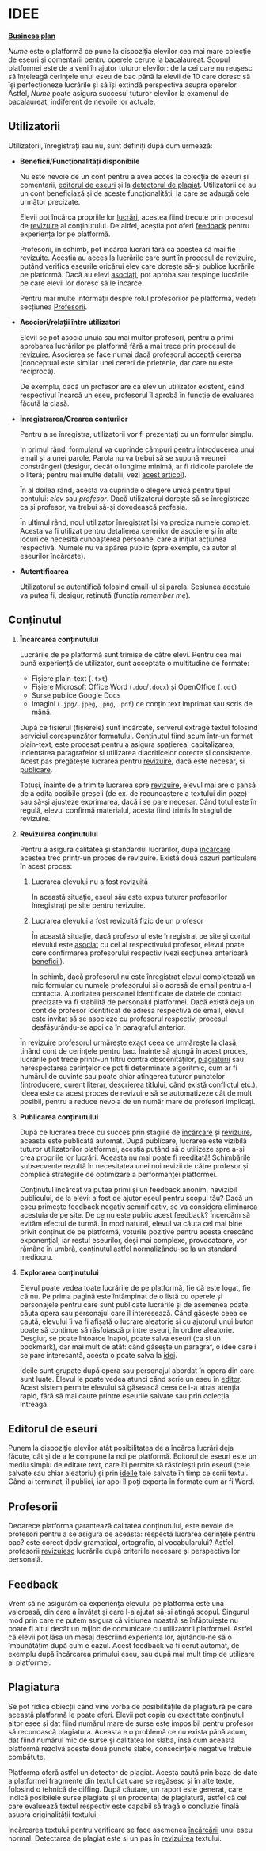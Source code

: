 # IDEE 

[**Business plan**][1]

*Nume* este o platformă ce pune la dispoziția elevilor cea mai mare colecție de eseuri și comentarii pentru operele cerute la bacalaureat. Scopul platformei este de a veni în ajutor tuturor elevilor: de la cei care nu reușesc să înțeleagă cerințele unui eseu de bac până la elevii de 10 care doresc să își perfecționeze lucrările și să își extindă perspectiva asupra operelor. Astfel, *Nume* poate asigura succesul tuturor elevilor la examenul de bacalaureat, indiferent de nevoile lor actuale.

## <a name="utilizatori"></a>Utilizatorii

Utilizatorii, înregistrați sau nu, sunt definiți după cum urmează:

* <a name="beneficii"></a>**Beneficii/Funcționalități disponibile**

  Nu este nevoie de un cont pentru a avea acces la colecția de eseuri și comentarii, [editorul de eseuri](#editor) și la [detectorul de plagiat](#plagiat). Utilizatorii ce au un cont beneficiază și de aceste funcționalități, la care se adaugă cele următor precizate.

  Elevii pot încărca propriile lor [lucrări](#continut), acestea fiind trecute prin procesul de [revizuire](#revizuire) al conținutului. De altfel, aceștia pot oferi [feedback](#feedback) pentru experiența lor pe platformă.

  Profesorii, în schimb, pot încărca lucrări fără ca acestea să mai fie revizuite. Aceștia au acces la lucrările care sunt în procesul de revizuire, putând verifica eseurile oricărui elev care dorește să-și publice lucrările pe platformă. Dacă au elevi [asociați](#asocieri), pot aproba sau respinge lucrările pe care elevii lor doresc să le încarce.
  
  Pentru mai multe informații despre rolul profesorilor pe platformă, vedeți secțiunea [Profesorii](#profesori).

* <a name="asocieri"></a>**Asocieri/relații între utilizatori**

  Elevii se pot asocia unuia sau mai multor profesori, pentru a primi aprobarea lucrărilor pe platformă fără a mai trece prin procesul de [revizuire](#revizuire). Asocierea se face numai dacă profesorul acceptă cererea (conceptual este similar unei cereri de prietenie, dar care nu este reciprocă).

  De exemplu, dacă un profesor are ca elev un utilizator existent, când respectivul încarcă un eseu, profesorul îl aprobă în funcție de evaluarea făcută la clasă.

* <a name="inregistrare"></a>**Înregistrarea/Crearea conturilor**

  Pentru a se înregistra, utilizatorii vor fi prezentați cu un formular simplu.

  În primul rând, formularul va cuprinde câmpuri pentru introducerea unui email și a unei parole. Parola nu va trebui să se supună vreunei constrângeri (desigur, decât o lungime minimă, ar fi ridicole parolele de o literă; pentru mai multe detalii, vezi [acest articol][2]).

  În al doilea rând, acesta va cuprinde o alegere unică pentru tipul contului: *elev* sau *profesor*. Dacă utilizatorul dorește să se înregistreze ca și profesor, va trebui să-și dovedească profesia.

  În ultimul rând, noul utilizator înregistrat își va preciza numele complet. Acesta va fi utilizat pentru detalierea cererilor de asociere și în alte locuri ce necesită cunoașterea persoanei care a inițiat acțiunea respectivă. Numele nu va apărea public (spre exemplu, ca autor al eseurilor încărcate).

* <a name="autentificare"></a>**Autentificarea**

  Utilizatorul se autentifică folosind email-ul si parola. Sesiunea acestuia va putea fi, desigur, reținută (funcția *remember me*).
  
  [//]: # (TODO: Oare să scăpăm de autentificarea clasică prin user și parolă? Argumente pro? Argumente contra?) 

## <a name="continut"></a>Conținutul

1. <a name="incarcare"></a>**Încărcarea conținutului**

    Lucrările de pe platformă sunt trimise de către elevi. Pentru cea mai bună experiență de utilizator, sunt acceptate o multitudine de formate:

    * Fișiere plain-text (`.txt`)
    * Fișiere Microsoft Office Word (`.doc`/`.docx`) și OpenOffice (`.odt`)
    * Surse publice Google Docs
    * Imagini (`.jpg/.jpeg`, `.png`, `.pdf`) ce conțin text imprimat sau scris de mână.

    După ce fișierul (fișierele) sunt încărcate, serverul extrage textul folosind serviciul corespunzător formatului. Conținutul fiind acum într-un format plain-text, este procesat pentru a asigura spațierea, capitalizarea, indentarea paragrafelor și utilizarea diacriticelor corecte și consistente. Acest pas pregătește lucrarea pentru [revizuire](#revizuire), dacă este necesar, și [publicare](#publicare).

    Totuși, înainte de a trimite lucrarea spre [revizuire](#revizuire), elevul mai are o șansă de a edita posibile greșeli (de ex. de recunoaștere a textului din poze) sau să-și ajusteze exprimarea, dacă i se pare necesar. Când totul este în regulă, elevul confirmă materialul, acesta fiind trimis în stagiul de revizuire.

1. <a name="revizuire"></a>**Revizuirea conținutului**

    Pentru a asigura calitatea și standardul lucrărilor, după [încărcare](#incarcare) acestea trec printr-un proces de revizuire. Există două cazuri particulare în acest proces:

    1. Lucrarea elevului nu a fost revizuită

        În această situație, eseul său este expus tuturor profesorilor înregistrați pe site pentru revizuire.

    1. Lucrarea elevului a fost revizuită fizic de un profesor

        În această situație, dacă profesorul este înregistrat pe site și contul elevului este [asociat](#asocieri) cu cel al respectivului profesor, elevul poate cere confirmarea profesorului respectiv (vezi secțiunea anterioară [beneficii](#beneficii)).

        În schimb, dacă profesorul nu este înregistrat elevul completează un mic formular cu numele profesorului și o adresă de email pentru a-l contacta. Autoritatea persoanei identificate de datele de contact precizate va fi stabilită de personalul platformei. Dacă există deja un cont de profesor identificat de adresa respectivă de email, elevul este invitat să se asocieze cu profesorul respectiv, procesul desfășurându-se apoi ca în paragraful anterior.
    
    În revizuire profesorul urmărește exact ceea ce urmărește la clasă, ținând cont de cerințele pentru bac. Înainte să ajungă în acest proces, lucrările pot trece printr-un filtru contra obscenităților, [plagiaturii](#plagiat) sau nerespectarea cerințelor ce pot fi determinate algoritmic, cum ar fi numărul de cuvinte sau poate chiar atingerea tuturor punctelor (introducere, curent literar, descrierea titlului, când există conflictul etc.). Ideea este ca acest proces de revizuire să se automatizeze cât de mult posibil, pentru a reduce nevoia de un număr mare de profesori implicați.

1. <a name="publicare"></a>**Publicarea conținutului**

    După ce lucrarea trece cu succes prin stagiile de [încărcare](#incarcare) și [revizuire](#revizuire), aceasta este publicată automat. După publicare, lucrarea este vizibilă tuturor utilizatorilor platformei, aceștia putând să o utilizeze spre a-și crea propriile lor lucrări. Aceasta nu mai poate fi reeditată! Schimbările subsecvente rezultă în necesitatea unei noi revizii de către profesor și complică strategiile de optimizare a performanței platformei.
    
    Conținutul încărcat va putea primi și un feedback anonim, nevizibil publicului, de la elevi: a fost de ajutor eseul pentru scopul tău? Dacă un eseu primește feedback negativ semnificativ, se va considera eliminarea acestuia de pe site. De ce nu este public acest feedback? Încercăm să evităm efectul de turmă. În mod natural, elevul va căuta cel mai bine privit conținut de pe platformă, voturile pozitive pentru acesta crescând exponențial, iar restul eseurilor, deși mai complexe, provocatoare, vor rămâne în umbră, conținutul astfel normalizându-se la un standard mediocru.

1. <a name="explorare"></a>**Explorarea conținutului**

    Elevul poate vedea toate lucrările de pe platformă, fie că este logat, fie că nu. Pe prima pagină este întâmpinat de o listă cu operele și personajele pentru care sunt publicate lucrările și de asemenea poate căuta opera sau personajul care îl interesează. Când găsește ceea ce caută, elevului îi va fi afișată o lucrare aleatorie și cu ajutorul unui buton poate să continue să răsfoiască printre eseuri, în ordine aleatorie. Desgiur, se poate întoarce înapoi, poate salva eseuri (ca și un bookmark), dar mai mult de atât: când găsește un paragraf, o idee care i se pare interesantă, acesta o poate salva la [idei](#idei).

    <a name="idei"></a>Ideile sunt grupate după opera sau personajul abordat în opera din care sunt luate. Elevul le poate vedea atunci când scrie un eseu în [editor](#editor). Acest sistem permite elevului să găsească ceea ce i-a atras atenția rapid, fără să mai caute printre eseurile salvate sau prin colecția întreagă.

## <a name="editor"></a>Editorul de eseuri

Punem la dispoziție elevilor atât posibilitatea de a încărca lucrări deja făcute, cât și de a le compune la noi pe platformă. Editorul de eseuri este un mediu simplu de editare text, care îți permite să răsfoiești prin eseuri (cele salvate sau chiar aleatoriu) și prin [ideile](#idei) tale salvate în timp ce scrii textul. Când ai terminat, îl publici, iar apoi îl poți exporta în formate cum ar fi Word.

## <a name="profesori"></a>Profesorii

Deoarece platforma garantează calitatea conținutului, este nevoie de profesori pentru a se asigura de aceasta: respectă lucrarea cerințele pentru bac? este corect dpdv gramatical, ortografic, al vocabularului? Astfel, profesorii [revizuiesc](#revizuire) lucrările după criteriile necesare și perspectiva lor personală.

## <a name="feedback"></a>Feedback

Vrem să ne asigurăm că experiența elevului pe platformă este una valoroasă, din care a învățat și care l-a ajutat să-și atingă scopul. Singurul mod prin care ne putem asigura că viziunea noastră se înfăptuiește nu poate fi altul decât un mijloc de comunicare cu utilizatorii platformei. Astfel că elevii pot lăsa un mesaj descriind experiența lor, ajutându-ne să o îmbunătățim după cum e cazul. Acest feedback va fi cerut automat, de exemplu după încărcarea primului eseu, sau după mai mult timp de utilizare al platformei.

## <a name="plagiat"></a>Plagiatura

Se pot ridica obiecții când vine vorba de posibilitățile de plagiatură pe care această platformă le poate oferi. Elevii pot copia cu exactitate conținutul altor esee și dat fiind numărul mare de surse este imposibil pentru profesor să recunoască plagiatura. Aceasta e o problemă ce nu exista până acum, dat fiind numărul mic de surse și calitatea lor slaba, însă cum această platformă rezolvă aceste două puncte slabe, consecințele negative trebuie combătute.

Platforma oferă astfel un detector de plagiat. Acesta caută prin baza de date a platformei fragmente din textul dat care se regăsesc și în alte texte, folosind o tehnică de diffing. După căutare, un raport este generat, care indică posibilele surse plagiate și un procentaj de plagiatură, astfel că cel care evaluează textul respectiv este capabil să tragă o concluzie finală asupra originalității textului.

Încărcarea textului pentru verificare se face asemenea [încărcării](#incarcare) unui eseu normal. Detectarea de plagiat este si un pas în [revizuirea](#revizuire) textului.

[1]: https://docs.google.com/presentation/d/1bKMsCSciHUsiMy7Lg7-0SCBnQGAnBxZ8NDw0_tS32g0
[2]: https://lifehacker.com/how-password-constraints-give-you-a-false-sense-of-secu-1830564360
